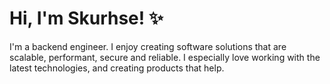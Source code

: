 # Hi, I'm Skurhse! ✨

I'm a backend engineer. I enjoy creating software solutions that are scalable, performant, secure and reliable. I especially love working with the latest technologies, and creating products that help.
